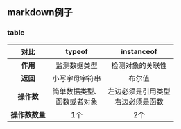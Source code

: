 ## markdown例子

### table

| 对比        | typeof           | instanceof  |
| :-------------:|:-------------:| :-----:|
| **作用**    | 监测数据类型 | 检测对象的关联性 |
| **返回**      | 小写字母字符串      |   布尔值 |
| **操作数** | 简单数据类型、<br/>函数或者对象 | 左边必须是引用类型</br>右边必须是函数 |
| **操作数数量** | 1个      |    2个 |


